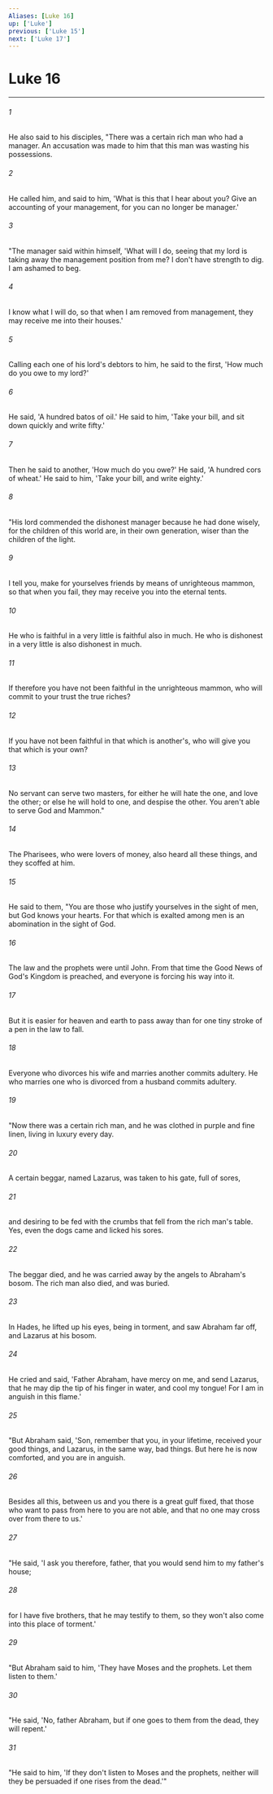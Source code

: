 ```yaml
---
Aliases: [Luke 16]
up: ['Luke']
previous: ['Luke 15']
next: ['Luke 17']
---
```

# Luke 16
***





###### 1 

He also said to his disciples, "There was a certain rich man who had a manager. An accusation was made to him that this man was wasting his possessions. 



###### 2 

He called him, and said to him, 'What is this that I hear about you? Give an accounting of your management, for you can no longer be manager.' 



###### 3 

"The manager said within himself, 'What will I do, seeing that my lord is taking away the management position from me? I don't have strength to dig. I am ashamed to beg. 



###### 4 

I know what I will do, so that when I am removed from management, they may receive me into their houses.' 



###### 5 

Calling each one of his lord's debtors to him, he said to the first, 'How much do you owe to my lord?' 



###### 6 

He said, 'A hundred batos of oil.' He said to him, 'Take your bill, and sit down quickly and write fifty.' 



###### 7 

Then he said to another, 'How much do you owe?' He said, 'A hundred cors of wheat.' He said to him, 'Take your bill, and write eighty.' 



###### 8 

"His lord commended the dishonest manager because he had done wisely, for the children of this world are, in their own generation, wiser than the children of the light. 



###### 9 

I tell you, make for yourselves friends by means of unrighteous mammon, so that when you fail, they may receive you into the eternal tents. 



###### 10 

He who is faithful in a very little is faithful also in much. He who is dishonest in a very little is also dishonest in much. 



###### 11 

If therefore you have not been faithful in the unrighteous mammon, who will commit to your trust the true riches? 



###### 12 

If you have not been faithful in that which is another's, who will give you that which is your own? 



###### 13 

No servant can serve two masters, for either he will hate the one, and love the other; or else he will hold to one, and despise the other. You aren't able to serve God and Mammon." 



###### 14 

The Pharisees, who were lovers of money, also heard all these things, and they scoffed at him. 



###### 15 

He said to them, "You are those who justify yourselves in the sight of men, but God knows your hearts. For that which is exalted among men is an abomination in the sight of God. 



###### 16 

The law and the prophets were until John. From that time the Good News of God's Kingdom is preached, and everyone is forcing his way into it. 



###### 17 

But it is easier for heaven and earth to pass away than for one tiny stroke of a pen in the law to fall. 



###### 18 

Everyone who divorces his wife and marries another commits adultery. He who marries one who is divorced from a husband commits adultery. 



###### 19 

"Now there was a certain rich man, and he was clothed in purple and fine linen, living in luxury every day. 



###### 20 

A certain beggar, named Lazarus, was taken to his gate, full of sores, 



###### 21 

and desiring to be fed with the crumbs that fell from the rich man's table. Yes, even the dogs came and licked his sores. 



###### 22 

The beggar died, and he was carried away by the angels to Abraham's bosom. The rich man also died, and was buried. 



###### 23 

In Hades, he lifted up his eyes, being in torment, and saw Abraham far off, and Lazarus at his bosom. 



###### 24 

He cried and said, 'Father Abraham, have mercy on me, and send Lazarus, that he may dip the tip of his finger in water, and cool my tongue! For I am in anguish in this flame.' 



###### 25 

"But Abraham said, 'Son, remember that you, in your lifetime, received your good things, and Lazarus, in the same way, bad things. But here he is now comforted, and you are in anguish. 



###### 26 

Besides all this, between us and you there is a great gulf fixed, that those who want to pass from here to you are not able, and that no one may cross over from there to us.' 



###### 27 

"He said, 'I ask you therefore, father, that you would send him to my father's house; 



###### 28 

for I have five brothers, that he may testify to them, so they won't also come into this place of torment.' 



###### 29 

"But Abraham said to him, 'They have Moses and the prophets. Let them listen to them.' 



###### 30 

"He said, 'No, father Abraham, but if one goes to them from the dead, they will repent.' 



###### 31 

"He said to him, 'If they don't listen to Moses and the prophets, neither will they be persuaded if one rises from the dead.'"
